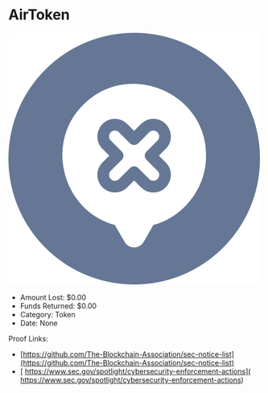 # AirToken
![AirToken](/rektimages/AirToken.png)
- Amount Lost: $0.00
- Funds Returned: $0.00
- Category: Token
- Date: None



Proof Links:
- [https://github.com/The-Blockchain-Association/sec-notice-list](https://github.com/The-Blockchain-Association/sec-notice-list)
- [ https://www.sec.gov/spotlight/cybersecurity-enforcement-actions]( https://www.sec.gov/spotlight/cybersecurity-enforcement-actions)


